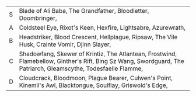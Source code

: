 |     |                                                                                                                                                                 |
| --- | --------------------------------------------------------------------------------------------------------------------------------------------------------------- |
| S   | Blade of Ali Baba, The Grandfather, Bloodletter, Doombringer,                                                                                                   |
| A   | Coldsteel Eye, Rixot's Keen, Hexfire, Lightsabre, Azurewrath,                                                                                                   |
| B   | Headstriker, Blood Crescent, Hellplague, Ripsaw, The Vile Husk, Crainte Vomir, Djinn Slayer,                                                                    |
| C   | Shadowfang, Skewer of Krintiz, The Atlantean, Frostwind, Flamebellow, Ginther's Rift, Bing Sz Wang, Swordguard, The Patriarch, Gleamscythe, Todesfaelle Flamme, | 
| D   | Cloudcrack, Bloodmoon, Plague Bearer, Culwen's Point, Kinemil's Awl, Blacktongue, Soulflay, Griswold's Edge,                                                    |

